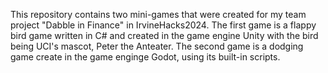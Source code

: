 This repository contains two mini-games that were created for my team project "Dabble in Finance" in IrvineHacks2024.
The first game is a flappy bird game written in C# and created in the game engine Unity with the bird being UCI's mascot,
Peter the Anteater.
The second game is a dodging game create in the game enginge Godot, using its built-in scripts.
